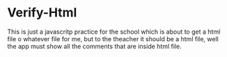 # Verify-Html
This is just a javascritp practice for the school which is about to get a html file o whatever file for me, 
but to the theacher it should be a html file, well the app must show all the comments that are inside html file.
